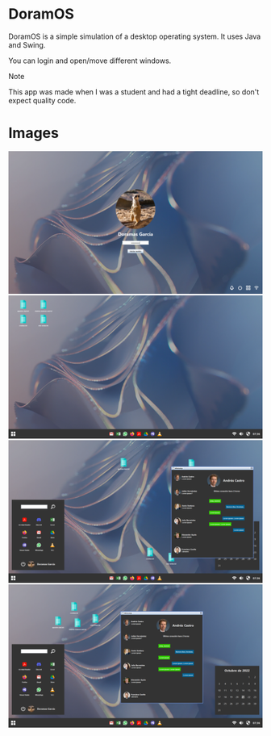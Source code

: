 # DoramOS
DoramOS is a simple simulation of a desktop operating system. It uses Java and Swing.

You can login and open/move different windows.

> [!NOTE]  
> This app was made when I was a student and had a tight deadline, so don't expect quality code. 

# Images

![image](.github/media/doramos_01.png)
![image](.github/media/doramos_02.png)
![image](.github/media/doramos_04.png)
![image](.github/media/doramos_03.png)